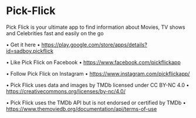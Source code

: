 # Pick-Flick

Pick Flick is your ultimate app to find information about Movies, TV shows and Celebrities fast and easily on the go

• Get it here
• https://play.google.com/store/apps/details?id=sadboy.pickflick

• Like Pick Flick on Facebook
• https://www.facebook.com/pickflickapp

• Follow Pick Flick on Instagram
• https://www.instagram.com/pickflickapp/

• Pick Flick uses data and images by TMDb licensed under CC BY-NC 4.0
• https://creativecommons.org/licenses/by-nc/4.0/

• Pick Flick uses the TMDb API but is not endorsed or certified by TMDb
• https://www.themoviedb.org/documentation/api/terms-of-use
